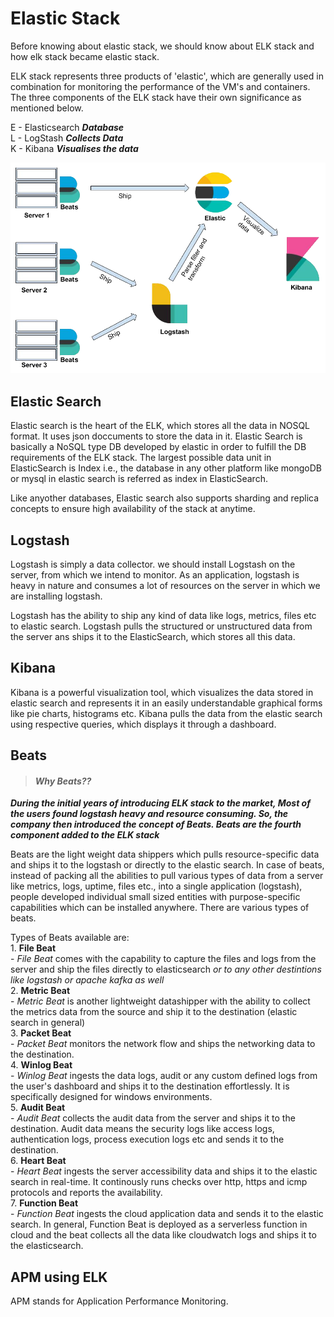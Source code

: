 #  Elastic Stack

Before knowing about elastic stack, we should know about ELK stack and how elk stack became elastic stack.

ELK stack represents three products of 'elastic', which are generally used in combination for monitoring the 
performance of the VM's and containers. The three components of the ELK stack have their own significance as  
mentioned below.

E - Elasticsearch       ***Database***  <br>
L - LogStash            ***Collects Data***  <br>
K - Kibana              ***Visualises the data*** <br>

![elkstack!](elkstack.png)

## Elastic Search

Elastic search is the heart of the ELK, which stores all the data in NOSQL format. It uses json doccuments to
store the data in it. Elastic Search is basically a NoSQL type DB developed by elastic in order to fulfill the DB
requirements of the ELK stack. The largest possible data unit in ElasticSearch is Index i.e., the database in any
other platform like mongoDB or mysql in elastic search is referred as index in ElasticSearch.

Like anyother databases, Elastic search also supports sharding and replica concepts to ensure high availability
of the stack at anytime.

## Logstash

Logstash is simply a data collector. we should install Logstash on the server, from which we intend to monitor. 
As an application, logstash is heavy in nature and consumes a lot of resources on the server in which we are installing
logstash. 

Logstash has the ability to ship any kind of data like logs, metrics, files etc to elastic search. Logstash
pulls the structured or unstructured data from the server ans ships it to the ElasticSearch, which stores all this 
data.

## Kibana

Kibana is a powerful visualization tool, which visualizes the data stored in elastic search and represents it
in an easily understandable graphical forms like pie charts, histograms etc. Kibana pulls the data from the elastic
search using respective queries, which displays it through a dashboard.

## Beats

> #### ***Why Beats??***
***During the initial years of introducing ELK stack to the market, Most of the users found logstash heavy and resource consuming. So, the company then introduced the concept of Beats. Beats are the fourth component added to the ELK stack***

Beats are the light weight data shippers which pulls resource-specific data and ships it to the logstash or directly 
to the elastic search. In case of beats, instead of packing all the abilities to pull various types of data from a server
like metrics, logs, uptime, files etc., into a single application (logstash), people developed individual small sized
entities with purpose-specific capabilities which can be installed anywhere. There are various types of beats. 

Types of Beats available are: <br>
    1. **File Beat** <br>
         - *File Beat* comes with the capability to capture the files and logs from the server and ship the files directly
         to elasticsearch *or to any other destintions like logstash or apache kafka as well*   <br>
    2. **Metric Beat** <br>
         - *Metric Beat* is another lightweight datashipper with the ability to collect the metrics data from the source
         and ship it to the destination (elastic search in general) <br>
    3. **Packet Beat** <br>
         - *Packet Beat* monitors the network flow and ships the networking data to the destination. <br>
    4. **Winlog Beat** <br>
         - *Winlog Beat* ingests the data logs, audit or any custom defined logs from the user's dashboard and ships it
         to the destination effortlessly. It is specifically designed for windows environments. <br>
    5. **Audit Beat** <br>
         - *Audit Beat* collects the audit data from the server and ships it to the destination. Audit data means the security
         logs like access logs, authentication logs, process execution logs etc and sends it to the destination. <br>
    6. **Heart Beat** <br>
         - *Heart Beat* ingests the server accessibility data and ships it to the elastic search in real-time. It continously 
        runs checks over http, https and icmp protocols and reports the availability. <br>
    7. **Function Beat** <br>
         - *Function Beat* ingests the cloud application data and sends it to the elastic search. In general, Function Beat is
         deployed as a serverless function in cloud and the beat collects all the data like cloudwatch logs and ships it to the
         elasticsearch. <br>

## APM using ELK
APM stands for Application Performance Monitoring.
